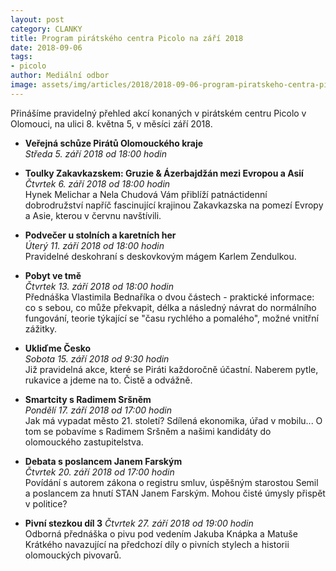 ```yaml
---
layout: post
category: CLANKY
title: Program pirátského centra Picolo na září 2018
date: 2018-09-06
tags: 
- picolo
author: Mediální odbor
image: assets/img/articles/2018/2018-09-06-program-piratskeho-centra-picolo-na-zari-2018.jpg  #751x422 pixelu
---
```

Přinášíme pravidelný přehled akcí konaných v pirátském centru Picolo v Olomouci, na ulici 8. května 5, v měsíci září 2018.

* **Veřejná schůze Pirátů Olomouckého kraje**  
*Středa 5. září 2018 od 18:00 hodin*

* **Toulky Zakavkazskem: Gruzie & Ázerbajdžán mezi Evropou a Asií**  
*Čtvrtek 6. září 2018 od 18:00 hodin*  
Hynek Melichar a Nela Chudová Vám přiblíží patnáctidenní dobrodružství napříč fascinující krajinou Zakavkazska na pomezí Evropy a Asie, kterou v červnu navštívili.  

* **Podvečer u stolních a karetních her**  
*Úterý 11. září 2018 od 18:00 hodin*  
Pravidelné deskohraní s deskovkovým mágem Karlem Zendulkou.

* **Pobyt ve tmě**  
*Čtvrtek 13. září 2018 od 18:00 hodin*  
Přednáška Vlastimila Bednaříka o dvou částech - praktické informace: co s sebou, co může překvapit, délka a následný návrat do normálního fungování, teorie týkající se "času rychlého a pomalého", možné vnitřní zážitky.

* **Ukliďme Česko**  
*Sobota 15. září 2018 od 9:30 hodin*  
Již pravidelná akce, které se Piráti každoročně účastní. Naberem pytle, rukavice a jdeme na to. Čistě a odvážně.

* **Smartcity s Radimem Sršněm**  
*Pondělí 17. září 2018 od 17:00 hodin*  
Jak má vypadat město 21. století? Sdílená ekonomika, úřad v mobilu... O tom se pobavíme s Radimem Sršněm a našimi kandidáty do olomouckého zastupitelstva.

* **Debata s poslancem Janem Farským**  
*Čtvrtek 20. září 2018 od 17:00 hodin*  
Povídání s autorem zákona o registru smluv, úspěšným starostou Semil a poslancem za hnutí STAN Janem Farským. Mohou čisté úmysly přispět v politice?

* **Pivní stezkou díl 3**
*Čtvrtek 27. září 2018 od 19:00 hodin*  
Odborná přednáška o pivu pod vedením Jakuba Knápka a Matuše Krátkého navazující na předchozí díly o pivních stylech a historii olomouckých pivovarů.

